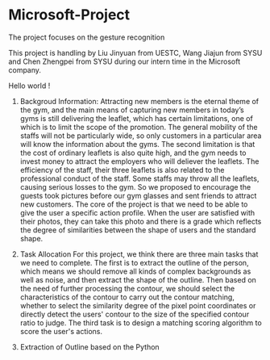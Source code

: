 # Microsoft-Project
The project focuses on the gesture recognition 

This project is handling by Liu Jinyuan from UESTC, Wang Jiajun from SYSU and Chen Zhengpei from SYSU during our intern time in the Microsoft company.

Hello world !


1. Backgroud Information:
Attracting new members is the eternal theme of the gym, and the main means of capturing new members in today’s gyms is still delivering the leaflet, which has certain limitations, one of which is to limit the scope of the promotion. The general mobility of the staffs will not be particularly wide, so only customers in a particular area will know the information about the gyms. The second limitation is that the cost of ordinary leaflets is also quite high, and the gym needs to invest money to attract the employers who will deliever the leaflets. The efficiency of the staff, their three leaflets is also related to the professional conduct of the staff. Some staffs may throw all the leaflets, causing serious losses to the gym. So we proposed to encourage the guests took pictures before our gym glasses and sent friends to attract new customers. The core of the project is that we need to be able to give the user a specific action profile. When the user are satisfied with their photos, they can take this photo and there is a grade which reflects the degree of similarities between the shape of users and the standard shape. 

2. Task Allocation 
For this project, we think there are three main tasks that we need to complete. The first is to extract the outline of the person, which means we should remove all kinds of complex backgrounds as well as noise, and then extract the shape of the outline. Then based on the need of further processing the contour, we should select the characteristics of the contour to carry out the contour matching, whether to select the similarity degree of the pixel point coordinates or directly detect the users' contour to the size of the specified contour ratio to judge. The third task is to design a matching scoring algorithm to score the user's actions.


3. Extraction of Outline based on the Python

